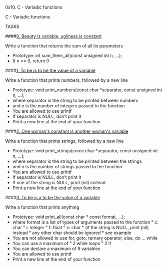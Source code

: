 0x10. C - Variadic functions

C - Variadic functions

TASKS

####[0. Beauty is variable, ugliness is constant](0-sum_them_all.c)

Write a function that returns the sum of all its parameters

- Prototype: int sum_them_all(const unsigned int n, ...);
- If n == 0, return 0

####[1. To be is to be the value of a variable](1-print_numbers.c)

Write a function that prints numbers, followed by a new line

- Prototype: void print_numbers(const char *separator, const unsigned int n, ...);
- where separator is the string to be printed between numbers
- and n is the number of integers passed to the function
- You are allowed to use printf
- If separator is NULL, don’t print it
- Print a new line at the end of your function

####[2. One woman's constant is another woman's variable](2-print_strings.c)

Write a function that prints strings, followed by a new line

- Prototype: void print_strings(const char *separator, const unsigned int n, ...);
- where separator is the string to be printed between the strings
- and n is the number of strings passed to the function
- You are allowed to use printf
- If separator is NULL, don’t print it
- If one of the string is NULL, print (nil) instead
- Print a new line at the end of your function

####[3. To be is a to be the value of a variable](3-print_all.c)

Write a function that prints anything

- Prototype: void print_all(const char * const format, ...);
- where format is a list of types of arguments passed to the function
  ° c: char
  ° i: integer
  ° f: float
  ° s: char * (if the string is NULL, print (nil) instead
  ° any other char should be ignored
  ° see example
- You are not allowed to use for, goto, ternary operator, else, do ... while
- You can use a maximum of
  ° 2 while loops
  ° 2 if
- You can declare a maximum of 9 variables
- You are allowed to use printf
- Print a new line at the end of your function

